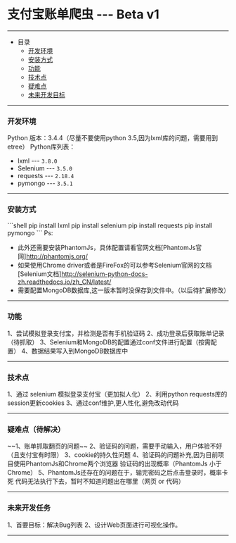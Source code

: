 # 支付宝账单爬虫 --- Beta v1
---
* 目录
    * [开发环境](#DevelopEnv)
    * [安装方式](#HowToInstall)
    * [功能](#Function)
    * [技术点](#TechPoints)
    * [疑难点](#QuestionAndIssue)
    * [未来开发目标](#Future)

---
<h3 id="DevelopEnv">开发环境</h3>
Python 版本：3.4.4（尽量不要使用python 3.5,因为lxml库的问题，需要用到etree）
Python库列表：

* lxml --- `3.8.0`
* Selenium --- `3.5.0`
* requests --- `2.18.4`
* pymongo --- `3.5.1`

---

<h3 id="HowToInstall">安装方式</h3>
```shell
    pip install lxml
    pip install selenium
    pip install requests
    pip install pymongo
```
Ps:

* 此外还需要安装PhantomJs，具体配置请看官网文档[PhantomJs官网]http://phantomjs.org/
* 如果使用Chrome driver或者是FireFox的可以参考Selenium官网的文档
[Selenium文档]http://selenium-python-docs-zh.readthedocs.io/zh_CN/latest/
* 需要配置MongoDB数据库,这一版本暂时没保存到文件中。（以后待扩展修改）


---
<h3 id="Function">功能</h3>
1、尝试模拟登录支付宝，并检测是否有手机验证码
2、成功登录后获取账单记录（待抓取）
3、Selenium和MongoDB的配置通过conf文件进行配置（按需配置）
4、数据结果写入到MongoDB数据库中

---
<h3 id="TechPoints">技术点</h3>
1、通过 selenium 模拟登录支付宝（更加拟人化）
2、利用python requests库的session更新cookies
3、通过conf维护,更人性化,避免改动代码

---
<h3 id="QuestionAndIssue">疑难点（待解决）</h3>
~~1、账单抓取翻页的问题~~
2、验证码的问题，需要手动输入，用户体验不好（且支付宝有时限）
3、cookie的持久性问题
4、验证码的问题补充,因为目前项目使用PhantomJs和Chrome两个浏览器
    验证码的出现概率（PhantomJs 小于 Chrome）
5、PhantomJs还存在的问题在于，输完密码之后点击登录时，概率卡死
代码无法执行下去，暂时不知道问题出在哪里（网页 or 代码）

---

<h3 id="Future">未来开发任务</h3>
1、首要目标：解决Bug列表
2、设计Web页面进行可视化操作。

---
